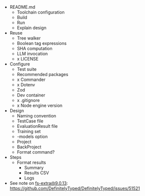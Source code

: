 * README.md
  * Toolchain configuration
  * Build
  * Run
  * Explain design
* Reuse
  * Tree walker
  * Boolean tag expressions
  * SHA computation
  * LLM invocation
  * x LICENSE
* Configure
  * Test suite
  * Recommended packages
  * x Commander
  * x Dotenv
  * Zod
  * Dev container
  * x .gitignore
  * x Node engine version
* Design
  * Naming convention
  * TestCase file
  * EvaluationResult file
  * Training set
  * -models option
  * Project
  * BackProject
  * Format command?
* Steps
  * Format results
    * Summary
    * Results CSV
    * Logs
* See note on fs-extra@9.0.13: https://github.com/DefinitelyTyped/DefinitelyTyped/issues/51521 





